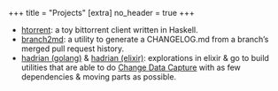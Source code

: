 +++
title = "Projects"
[extra]
no_header = true
+++

- [htorrent](https://github.com/nicksanford/htorrent): a toy bittorrent client written in Haskell.
- [branch2md](https://github.com/nicksanford/branch2md): a utility to generate a CHANGELOG.md from a branch’s merged pull request history.
- [hadrian (golang)](https://github.com/nicksanford/hadrian-golang) & [hadrian (elixir)](https://github.com/nicksanford/hadrian): explorations in elixir & go to build utilities that are able to do [Change Data Capture](https://www.confluent.io/blog/bottled-water-real-time-integration-of-postgresql-and-kafka/) with as few dependencies & moving parts as possible.

